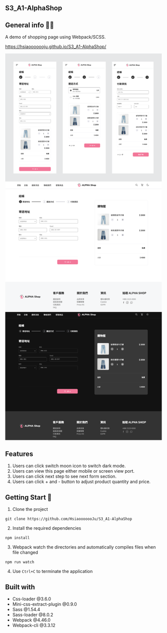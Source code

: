 ## S3_A1-AlphaShop

## General info 🙌🏻
A demo of shopping page using Webpack/SCSS.

https://hsiaooooooju.github.io/S3_A1-AlphaShop/

![image](https://github.com/HsiaooooooJu/S3_A1-AlphaShop/blob/main/dist/image/Alpha-shop-Mobile.png)
![image](https://github.com/HsiaooooooJu/S3_A1-AlphaShop/blob/main/dist/image/Alpha-shop-Desktop_light.png)
![image](https://github.com/HsiaooooooJu/S3_A1-AlphaShop/blob/main/dist/image/Alpha-shop-Desktop_dark.png)

## Features
1. Users can click switch moon icon to switch dark mode.
2. Users can view this page either mobile or screen view port.
3. Users can click next step to see next form section.
4. Users can click + and - button to adjust product quantity and price.

## Getting Start 🏁
1. Clone the project

```
git clone https://github.com/HsiaooooooJu/S3_A1-AlphaShop
```

2. Install the required dependencies

```
npm install
```

3. Webpack watch the directories and automatically compiles files when file changed

```
npm run watch
```

4. Use  ```Ctrl+C```  to terminate the application


## Built with
- Css-loader @3.6.0
- Mini-css-extract-plugin @0.9.0
- Sass @1.54.4
- Sass-loader @8.0.2
- Webpack @4.46.0
- Webpack-cli @3.3.12
